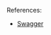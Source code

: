 References:
- [Swagger](https://lark-assets-prod-aliyun.oss-cn-hangzhou.aliyuncs.com/yuque/0/2024/yml/236800/1706523003433-79460465-32b2-441d-99ca-77f130dfa85b.yml?OSSAccessKeyId=LTAI4GGhPJmQ4HWCmhDAn4F5&Expires=1707152581&Signature=ey%2Bb%2BwthFvQ3VJprMDt5o1GVl9s%3D&response-content-disposition=attachment%3Bfilename*%3DUTF-8%27%27yuque_openapi_20240123%255Bgreen%255D.yml)
